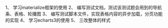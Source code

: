 1、	学习materialize框架的使用
2、	编写测试文档，测试该测试题会用到的导航条、表格、轮播图
3、	编写测试脚本文件，实现表格内容的异步加载，分页功能的实现
4、	学习echarts3的使用
5、	三改整体的样式
